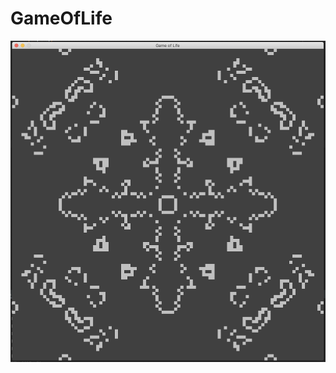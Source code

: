 # GameOfLife
![alt text](https://github.com/Tenagrim/GameOfLife/blob/master/pictures/v02.png?raw=true)<br>
